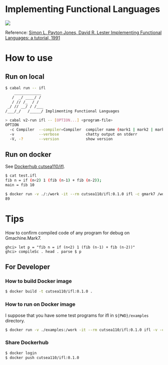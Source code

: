 # Implementing Functional Languages

![](https://github.com/cutsea110/ifl/actions/workflows/haskell.yml/badge.svg)

Reference: [Simon L. Payton Jones, David R. Lester Implementing Functional Languages: a tutorial, 1991](https://www.microsoft.com/en-us/research/publication/implementing-functional-languages-a-tutorial)

# How to use

## Run on local

```bash
$ cabal run -- ifl
    ____________
   /  _/ ____/ /
   / // /_  / /
 _/ // __/ / /___
/___/_/   /_____/ Implimenting Functional Languages

> cabal v2-run ifl -- [OPTION...] <program-file>
OPTION
  -c Compiler  --compiler=Compiler  compiler name (mark1 | mark2 | mark3 | mark4 | mark5 | mark5cnv | mark5alt | mark5altcnv | mark5gc | mark5gccnv | mark5revgc | mark5revgccnv | mark5cp | gmark1 | gmark2 | gmark3 | gmark4 | gmark5 | gmark6 | gmark7 | timark1 | timark1cp | timark2)
  -v           --verbose            chatty output on stderr
  -V, -?       --version            show version
```

## Run on docker

See [Dockerhub cutsea110/ifl](https://hub.docker.com/repository/docker/cutsea110/ifl/general).

```bash
$ cat test.ifl
fib n = if (n<2) 1 (fib (n-1) + fib (n-2));
main = fib 10

$ docker run -v ./:/work -it --rm cutsea110/ifl:0.1.0 ifl -c gmark7 /work/test.ifl
89
```

# Tips

How to confirm compiled code of any program for debug on Gmachine.Mark7.

```
ghci> let p = "fib n = if (n<2) 1 (fib (n-1) + fib (n-2))"
ghci> compileSc . head . parse $ p
```


## For Developer

### How to build Docker image

```bash
$ docker build -t cutsea110/ifl:0.1.0 .
```
### How to run on Docker image

I suppose that you have some test programs for ifl in `${PWD}/examples` directory.

```bash
$ docker run -v ./examples:/work -it --rm cutsea110/ifl:0.1.0 ifl -v -c gmark7 /work/testProg80.ifl
```

### Share Dockerhub

```bash
$ docker login
$ docker push cutsea110/ifl:0.1.0
```
